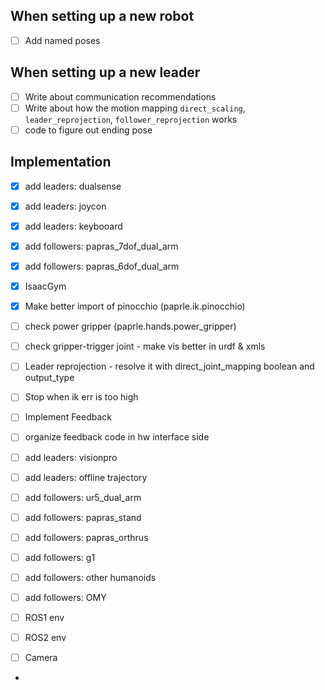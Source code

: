 ## When setting up a new robot
- [ ] Add named poses

## When setting up a new leader
- [ ] Write about communication recommendations
- [ ] Write about how the motion mapping `direct_scaling`, `leader_reprojection`, `follower_reprojection` works
- [ ] code to figure out ending pose
## Implementation
- [x] add leaders: dualsense
- [x] add leaders: joycon
- [x] add leaders: keybooard
- [x] add followers: papras_7dof_dual_arm
- [x] add followers: papras_6dof_dual_arm
- [x] IsaacGym
- [x] Make better import of pinocchio (paprle.ik.pinocchio)

- [ ] check power gripper (paprle.hands.power_gripper)
- [ ] check gripper-trigger joint - make vis better in urdf & xmls

- [ ] Leader reprojection - resolve it with direct_joint_mapping boolean and output_type
- [ ] Stop when  ik err is too high

- [ ] Implement Feedback
- [ ] organize feedback code in hw interface side

- [ ] add leaders: visionpro
- [ ] add leaders: offline trajectory

- [ ] add followers: ur5_dual_arm
- [ ] add followers: papras_stand
- [ ] add followers: papras_orthrus
- [ ] add followers: g1
- [ ] add followers: other humanoids
- [ ] add followers: OMY

- [ ] ROS1 env
- [ ] ROS2 env
- [ ] Camera
- 
